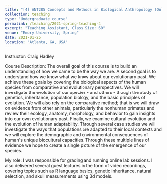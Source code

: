 ```yaml
---
title: "[4] ANT285 Concepts and Methods in Biological Anthropology (Online)"
collection: teaching
type: "Undergraduate course"
permalink: /teaching/2021-spring-teaching-4
excerpt: "Teaching Assistant, Class Size: 60"
venue: "Emory University, Spring"
date: 2021-01-25
location: "Atlanta, GA, USA"
---
```

Instructor: Craig Hadley

Course Description: The overall goal of this course is to build an understanding of how we came to be the way we are. A second goal is to understand how we know what we know about our evolutionary past. We achieve these goals by covering the biological aspects of the human species from comparative and evolutionary perspectives. We will investigate the evolution of our species - and others - though the study of genetics, inheritance, population biology, and the basic principles of evolution. We will also rely on the comparative method; that is we will draw on evidence from other animals, particularly the nonhuman primates and review their ecology, anatomy, morphology, and behavior to gain insights into our own evolutionary past. Finally, we examine cultural evolution and the evolution of human adaptability. Through several case studies we will investigate the ways that populations are adapted to their local contexts and we will explore the demographic and environmental consequences of human's unique biocultural capacities. Through these multiple lines of evidence we hope to create a single picture of the emergence of our species.

My role: I was responsible for grading and running online lab sessions. I also delivered several guest lectures in the form of video recordings, covering topics such as R language basics, genetic inheritance, natural selection, and skull measurements using 3d models.
